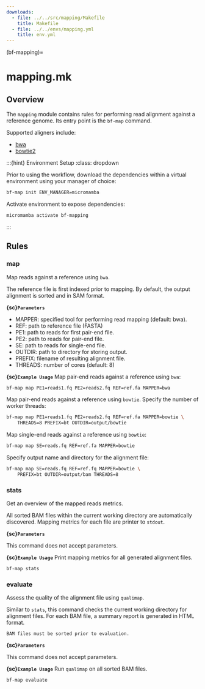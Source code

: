 ```yaml
---
downloads:
  - file: ../../src/mapping/Makefile
    title: Makefile
  - file: ../../envs/mapping.yml
    title: env.yml
---
```


(bf-mapping)=
# mapping.mk

## Overview

The `mapping` module contains rules for performing read alignment against a reference genome. Its entry point is the `bf-map` command.

Supported aligners include:

- [bwa](https://github.com/lh3/bwa)
- [bowtie2](https://github.com/BenLangmead/bowtie2)

:::{hint} Environment Setup
:class: dropdown

Prior to using the workflow, download the dependencies within a virtual environment using your manager of choice:

```bash
bf-map init ENV_MANAGER=micromamba
```

Activate environment to expose dependencies:
```bash
micromamba activate bf-mapping
```
:::

## Rules

### map

Map reads against a reference using `bwa`. 

The reference file is first indexed prior to mapping. By default, the output alignment is sorted and in SAM format.

**{sc}`Parameters`**

- MAPPER: specified tool for performing read mapping (default: bwa).
- REF: path to reference file (FASTA)
- PE1: path to reads for first pair-end file.
- PE2: path to reads for pair-end file.
- SE: path to reads for single-end file.
- OUTDIR: path to directory for storing output.
- PREFIX: filename of resulting alignment file.
- THREADS: number of cores (default: 8)

**{sc}`Example Usage`**
Map pair-end reads against a reference using `bwa`:
```bash
bf-map map PE1=reads1.fq PE2=reads2.fq REF=ref.fa MAPPER=bwa
```

Map pair-end reads against a reference using `bowtie`. Specify the number of worker threads:
```bash
bf-map map PE1=reads1.fq PE2=reads2.fq REF=ref.fa MAPPER=bowtie \
    THREADS=8 PREFIX=bt OUTDIR=output/bowtie
```

Map single-end reads against a reference using `bowtie`:
```bash
bf-map map SE=reads.fq REF=ref.fa MAPPER=bowtie
```

Specify output name and directory for the alignment file:
```bash
bf-map map SE=reads.fq REF=ref.fq MAPPER=bowtie \
    PREFIX=bt OUTDIR=output/bam THREADS=8
```

### stats

Get an overview of the mapped reads metrics.

All sorted BAM files within the current working directory are automatically discovered. Mapping metrics for each file are printer to `stdout`.

**{sc}`Parameters`**

This command does not accept parameters.

**{sc}`Example Usage`**
Print mapping metrics for all generated alignment files.
```bash
bf-map stats
```

### evaluate

Assess the quality of the alignment file using `qualimap`.

Similar to `stats`, this command checks the current working directory for alignment files. For each BAM file, a summary report is generated in HTML format.

```{note}
BAM files must be sorted prior to evaluation.
```

**{sc}`Parameters`**

This command does not accept parameters.

**{sc}`Example Usage`**
Run `qualimap` on all sorted BAM files.
```bash
bf-map evaluate
```
